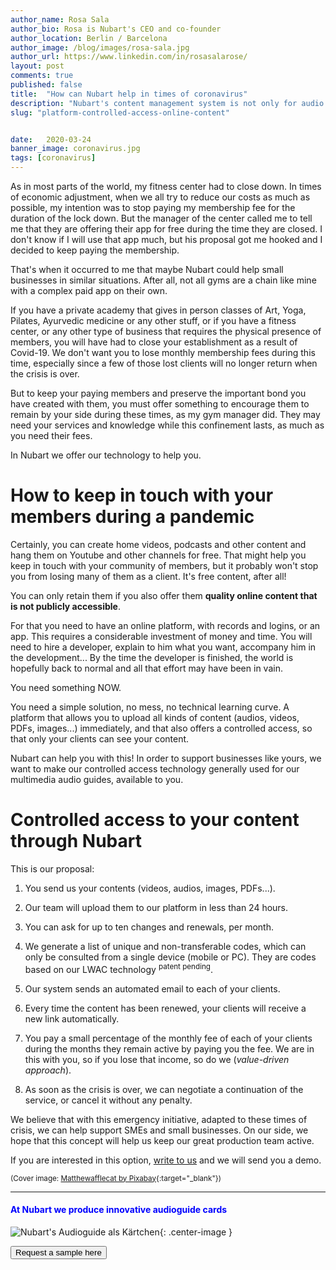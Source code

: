 ```yaml
---
author_name: Rosa Sala
author_bio: Rosa is Nubart's CEO and co-founder
author_location: Berlin / Barcelona
author_image: /blog/images/rosa-sala.jpg
author_url: https://www.linkedin.com/in/rosasalarose/
layout: post
comments: true
published: false
title:  "How can Nubart help in times of coronavirus"
description: "Nubart's content management system is not only for audio guides. In times of coronavirus it can help small face-to-face businesses, such as academies or gyms, not to lose their memberships."
slug: "platform-controlled-access-online-content"


date:   2020-03-24
banner_image: coronavirus.jpg
tags: [coronavirus]
---
```


As in most parts of the world, my fitness center had to close down. In times of economic adjustment, when we all try to reduce our costs as much as possible, my intention was to stop paying my membership fee for the duration of the lock down. But the manager of the center called me to tell me that they are offering their app for free during the time they are closed. I don't know if I will use that app much, but his proposal got me hooked and I decided to keep paying the membership. 

That's when it occurred to me that maybe Nubart could help small businesses in similar situations. After all, not all gyms are a chain like mine with a complex paid app on their own.

If you have a private academy that gives in person classes of Art, Yoga, Pilates, Ayurvedic medicine or any other stuff, or if you have a fitness center, or any other type of business that requires the physical presence of members, you will have had to close your establishment as a result of Covid-19. We don't want you to lose monthly membership fees during this time, especially since a few of those lost clients will no longer return when the crisis is over. 

But to keep your paying members and preserve the important bond you have created with them, you must offer something to encourage them to remain by your side during these times, as my gym manager did. They may need your services and knowledge while this confinement lasts, as much as you need their fees.

In Nubart we offer our technology to help you.
 
<!--more-->
# How to keep in touch with your members during a pandemic

Certainly, you can create home videos, podcasts and other content and hang them on Youtube and other channels for free. That might help you keep in touch with your community of members, but it probably won't stop you from losing many of them as a client. It's free content, after all!

You can only retain them if you also offer them **quality online content that is not publicly accessible**. 

For that you need to have an online platform, with records and logins, or an app. This requires a considerable investment of money and time. You will need to hire a developer, explain to him what you want, accompany him in the development... By the time the developer is finished, the world is hopefully back to normal and all that effort may have been in vain. 

You need something NOW. 

You need a simple solution, no mess, no technical learning curve. A platform that allows you to upload all kinds of content (audios, videos, PDFs, images...) immediately, and that also offers a controlled access, so that only your clients can see your content.

Nubart can help you with this! In order to support businesses like yours, we want to make our controlled access technology generally used for our multimedia audio guides, available to you.


# Controlled access to your content through Nubart

This is our proposal:

1. You send us your contents (videos, audios, images, PDFs...). 

2. Our team will upload them to our platform in less than 24 hours.

3. You can ask for up to ten changes and renewals, per month.

4. We generate a list of unique and non-transferable codes, which can only be consulted from a single device (mobile or PC). They are codes based on our LWAC technology <sup>patent pending</sup>. 

5. Our system sends an automated email to each of your clients. 

6. Every time the content has been renewed, your clients will receive a new link automatically. 

7. You pay a small percentage of the monthly fee of each of your clients during the months they remain active by paying you the fee. We are in this with you, so if you lose that income, so do we (*value-driven approach*).

8. As soon as the crisis is over, we can negotiate a continuation of the service, or cancel it without any penalty. 

We believe that with this emergency initiative, adapted to these times of crisis, we can help support SMEs and small businesses. On our side, we hope that this concept will help us keep our great production team active. 

If you are interested in this option, <a href="mailto:info@nubart.eu">write to us</a> and we will send you a demo.

<sup>(Cover image: [Matthewafflecat by Pixabay](https://pixabay.com/users/mattthewafflecat-4607220/?utm_source=link-attribution&amp;utm_medium=referral&amp;utm_campaign=image&amp;utm_content=4941916){:target="_blank"}) </sup>

***

#### <font color="blue">At Nubart we produce innovative audioguide cards</font>


![Nubart's Audioguide als Kärtchen]({{site.baseurl}}/images/posts/proceso-nubart.png){: .center-image }
<form action="../../../../../">
    <input type="submit" value="Request a sample here" />
</form>